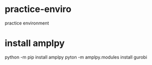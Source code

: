 # practice-enviro
practice environment 

# install amplpy
python -m pip install amplpy
pyton -m amplpy.modules install gurobi
